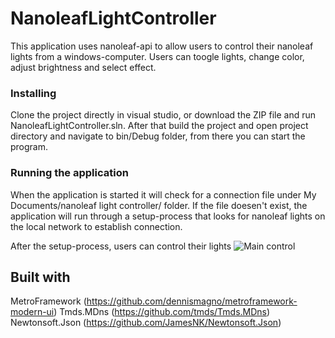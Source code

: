 # NanoleafLightController

This application uses nanoleaf-api to allow users to control their nanoleaf lights from a windows-computer. Users can toogle lights, change color, adjust brightness and select effect. 

### Installing
Clone the project directly in visual studio, or download the ZIP file and run NanoleafLightController.sln. After that build the project and open project directory and navigate to bin/Debug folder, from there you can start the program. 

### Running the application
When the application is started it will check for a connection file under My Documents/nanoleaf light controller/ folder. If the file doesen't exist, the application will run through a setup-process that looks for nanoleaf lights on the local network to establish connection.

After the setup-process, users can control their lights
![Main control](https://ibb.co/b8CMEy)

## Built with
MetroFramework (https://github.com/dennismagno/metroframework-modern-ui)
Tmds.MDns (https://github.com/tmds/Tmds.MDns)
Newtonsoft.Json (https://github.com/JamesNK/Newtonsoft.Json)
